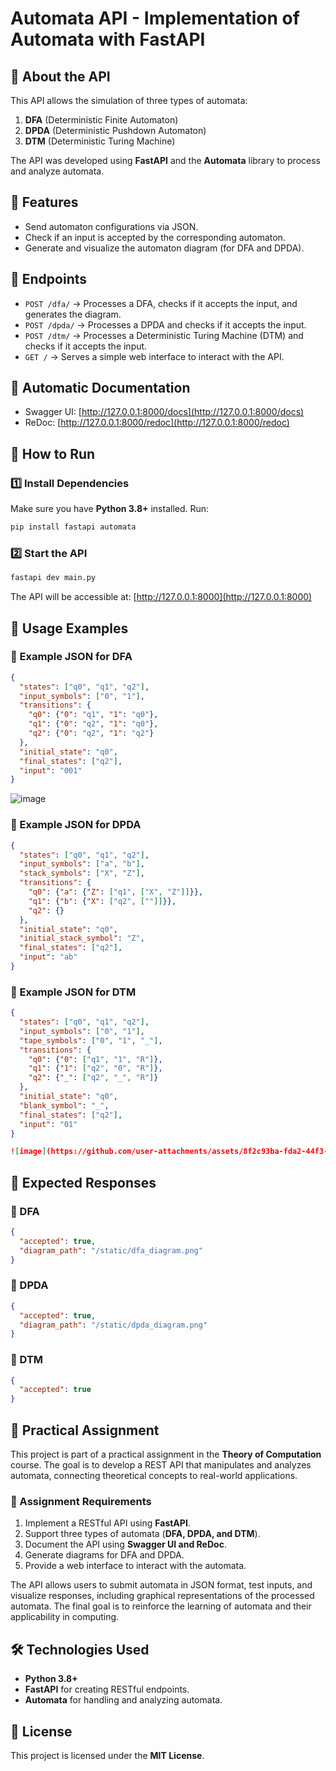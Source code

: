 # Automata API - Implementation of Automata with FastAPI

## 📌 About the API
This API allows the simulation of three types of automata:
1. **DFA** (Deterministic Finite Automaton)
2. **DPDA** (Deterministic Pushdown Automaton)
3. **DTM** (Deterministic Turing Machine)

The API was developed using **FastAPI** and the **Automata** library to process and analyze automata.

## 🔹 Features
- Send automaton configurations via JSON.
- Check if an input is accepted by the corresponding automaton.
- Generate and visualize the automaton diagram (for DFA and DPDA).

## 🔹 Endpoints
- `POST /dfa/` → Processes a DFA, checks if it accepts the input, and generates the diagram.
- `POST /dpda/` → Processes a DPDA and checks if it accepts the input.
- `POST /dtm/` → Processes a Deterministic Turing Machine (DTM) and checks if it accepts the input.
- `GET /` → Serves a simple web interface to interact with the API.

## 📜 Automatic Documentation
- Swagger UI: [http://127.0.0.1:8000/docs](http://127.0.0.1:8000/docs)
- ReDoc: [http://127.0.0.1:8000/redoc](http://127.0.0.1:8000/redoc)

## 🚀 How to Run
### 1️⃣ Install Dependencies
Make sure you have **Python 3.8+** installed. Run:
```sh
pip install fastapi automata
```

### 2️⃣ Start the API
```sh
fastapi dev main.py
```

The API will be accessible at: [http://127.0.0.1:8000](http://127.0.0.1:8000)

## 📌 Usage Examples
### 🔹 Example JSON for DFA
```json
{
  "states": ["q0", "q1", "q2"],
  "input_symbols": ["0", "1"],
  "transitions": {
    "q0": {"0": "q1", "1": "q0"},
    "q1": {"0": "q2", "1": "q0"},
    "q2": {"0": "q2", "1": "q2"}
  },
  "initial_state": "q0",
  "final_states": ["q2"],
  "input": "001"
}
```
![image](https://github.com/user-attachments/assets/7e7af2f9-4d77-4679-96e4-7db7595e1bb3)


### 🔹 Example JSON for DPDA
```json
{
  "states": ["q0", "q1", "q2"],
  "input_symbols": ["a", "b"],
  "stack_symbols": ["X", "Z"],
  "transitions": {
    "q0": {"a": {"Z": ["q1", ["X", "Z"]]}},
    "q1": {"b": {"X": ["q2", [""]]}},
    "q2": {}
  },
  "initial_state": "q0",
  "initial_stack_symbol": "Z",
  "final_states": ["q2"],
  "input": "ab"
}
```

### 🔹 Example JSON for DTM
```json
{
  "states": ["q0", "q1", "q2"],
  "input_symbols": ["0", "1"],
  "tape_symbols": ["0", "1", "_"],
  "transitions": {
    "q0": {"0": ["q1", "1", "R"]},
    "q1": {"1": ["q2", "0", "R"]},
    "q2": {"_": ["q2", "_", "R"]}
  },
  "initial_state": "q0",
  "blank_symbol": "_",
  "final_states": ["q2"],
  "input": "01"
}

![image](https://github.com/user-attachments/assets/8f2c93ba-fda2-44f3-b330-22fbae63f709)

```

## 📌 Expected Responses
### 🔹 DFA
```json
{
  "accepted": true,
  "diagram_path": "/static/dfa_diagram.png"
}
```

### 🔹 DPDA
```json
{
  "accepted": true,
  "diagram_path": "/static/dpda_diagram.png"
}
```

### 🔹 DTM
```json
{
  "accepted": true
}
```

## 📌 Practical Assignment
This project is part of a practical assignment in the **Theory of Computation** course. The goal is to develop a REST API that manipulates and analyzes automata, connecting theoretical concepts to real-world applications.

### 📌 Assignment Requirements
1. Implement a RESTful API using **FastAPI**.
2. Support three types of automata (**DFA, DPDA, and DTM**).
3. Document the API using **Swagger UI and ReDoc**.
4. Generate diagrams for DFA and DPDA.
5. Provide a web interface to interact with the automata.

The API allows users to submit automata in JSON format, test inputs, and visualize responses, including graphical representations of the processed automata. The final goal is to reinforce the learning of automata and their applicability in computing.

## 🛠 Technologies Used
- **Python 3.8+**
- **FastAPI** for creating RESTful endpoints.
- **Automata** for handling and analyzing automata.

## 📄 License
This project is licensed under the **MIT License**.

